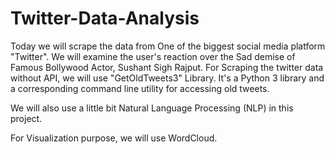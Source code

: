 # Twitter-Data-Analysis
Today we will scrape the data from One of the biggest social media platform "Twitter". We will examine the user's reaction over the Sad demise of Famous Bollywood Actor, Sushant Sigh Rajput. For Scraping the twitter data without API, we will use "GetOldTweets3" Library. It's a Python 3 library and a corresponding command line utility for accessing old tweets.

We will also use a little bit Natural Language Processing (NLP) in this project. 

For Visualization purpose, we will use WordCloud.
